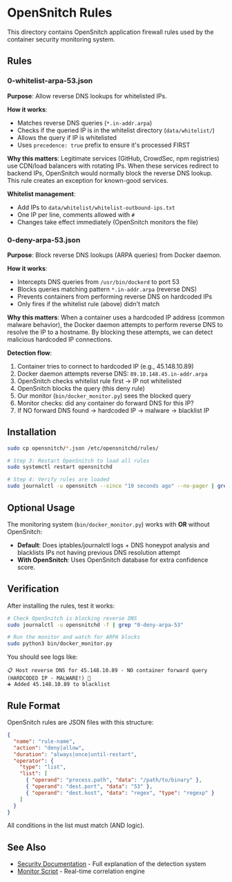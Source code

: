 # OpenSnitch Rules

This directory contains OpenSnitch application firewall rules used by the container security monitoring system.

## Rules

### 0-whitelist-arpa-53.json

**Purpose**: Allow reverse DNS lookups for whitelisted IPs.

**How it works**:

- Matches reverse DNS queries (`*.in-addr.arpa`)
- Checks if the queried IP is in the whitelist directory (`data/whitelist/`)
- Allows the query if IP is whitelisted
- Uses `precedence: true` prefix to ensure it's processed FIRST

**Why this matters**:
Legitimate services (GitHub, CrowdSec, npm registries) use CDN/load balancers with rotating IPs. When these services redirect to backend IPs, OpenSnitch would normally block the reverse DNS lookup. This rule creates an exception for known-good services.

**Whitelist management**:

- Add IPs to `data/whitelist/whitelist-outbound-ips.txt`
- One IP per line, comments allowed with `#`
- Changes take effect immediately (OpenSnitch monitors the file)

### 0-deny-arpa-53.json

**Purpose**: Block reverse DNS lookups (ARPA queries) from Docker daemon.

**How it works**:

- Intercepts DNS queries from `/usr/bin/dockerd` to port 53
- Blocks queries matching pattern `*.in-addr.arpa` (reverse DNS)
- Prevents containers from performing reverse DNS on hardcoded IPs
- Only fires if the whitelist rule (above) didn't match

**Why this matters**:
When a container uses a hardcoded IP address (common malware behavior), the Docker daemon attempts to perform reverse DNS to resolve the IP to a hostname. By blocking these attempts, we can detect malicious hardcoded IP connections.

**Detection flow**:

1. Container tries to connect to hardcoded IP (e.g., 45.148.10.89)
2. Docker daemon attempts reverse DNS: `89.10.148.45.in-addr.arpa`
3. OpenSnitch checks whitelist rule first → IP not whitelisted
4. OpenSnitch blocks the query (this deny rule)
5. Our monitor (`bin/docker_monitor.py`) sees the blocked query
6. Monitor checks: did any container do forward DNS for this IP?
7. If NO forward DNS found → hardcoded IP → malware → blacklist IP

## Installation

```bash
sudo cp opensnitch/*.json /etc/opensnitchd/rules/

# Step 3: Restart OpenSnitch to load all rules
sudo systemctl restart opensnitchd

# Step 4: Verify rules are loaded
sudo journalctl -u opensnitch --since "10 seconds ago" --no-pager | grep -i "loading rules"
```

## Optional Usage

The monitoring system (`bin/docker_monitor.py`) works with **OR** without OpenSnitch:

- **Default**: Does iptables/journalctl logs + DNS honeypot analysis and blacklists IPs not having previous DNS resolution attempt
- **With OpenSnitch**: Uses OpenSnitch database for extra confidence score.

## Verification

After installing the rules, test it works:

```bash
# Check OpenSnitch is blocking reverse DNS
sudo journalctl -u opensnitchd -f | grep "0-deny-arpa-53"

# Run the monitor and watch for ARPA blocks
sudo python3 bin/docker_monitor.py
```

You should see logs like:

```
📋 Host reverse DNS for 45.148.10.89 - NO container forward query (HARDCODED IP - MALWARE!) 🚨
➕ Added 45.148.10.89 to blacklist
```

## Rule Format

OpenSnitch rules are JSON files with this structure:

```json
{
  "name": "rule-name",
  "action": "deny|allow",
  "duration": "always|once|until-restart",
  "operator": {
    "type": "list",
    "list": [
      { "operand": "process.path", "data": "/path/to/binary" },
      { "operand": "dest.port", "data": "53" },
      { "operand": "dest.host", "data": "regex", "type": "regexp" }
    ]
  }
}
```

All conditions in the list must match (AND logic).

## See Also

- [Security Documentation](../docs/security.md) - Full explanation of the detection system
- [Monitor Script](../bin/docker_monitor.py) - Real-time correlation engine
